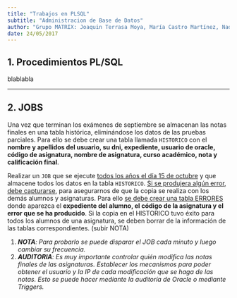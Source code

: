 ```yaml
---
title: "Trabajos en PLSQL"
subtitle: "Administracion de Base de Datos"
author: "Grupo MATRIX: Joaquin Terrasa Moya, María Castro Martínez, Nadia Carrera Chahir, Rime Raissouni"
date: 24/05/2017
---
```


## 1. Procedimientos PL/SQL

blablabla

***

## 2. JOBS 
Una vez que terminan los exámenes de septiembre se almacenan las notas finales en una tabla histórica, eliminándose los datos de las pruebas parciales. Para ello se debe crear una tabla llamada `HISTORICO` con el **nombre y apellidos del usuario, su dni, expediente, usuario de oracle, código de asignatura, nombre de asignatura, curso académico, nota y calificación final**.

Realizar un `JOB` que se ejecute <u>todos los años el día 15 de octubre</u> y que almacene todos los datos en la tabla `HISTORICO`. <u>Si se produjera algún error, debe capturarse</u>, para asegurarnos de que la copia se realiza con los demás alumnos y asignaturas. Para ello <u>se debe crear una tabla ERRORES</u> donde aparezca el **expediente del alumno, el código de la asignatura y el error que se ha producido**.
Si la copia en el HISTORICO tuvo éxito para todos los alumnos de una asignatura, se deben borrar de la información
de las tablas correspondientes. (subir NOTA)

  1. ***NOTA**: Para probarlo se puede disparar el JOB cada minuto y luego cambiar su frecuencia.*
  2. ***AUDITORIA**: Es muy importante controlar quién modifica las notas finales de las asignaturas. Establecer los mecanismos para poder obtener el usuario y la IP de cada modificación que se haga de las notas. Esto se puede hacer mediante la auditoría de Oracle o mediante Triggers.*
